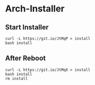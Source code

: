 # Arch-Installer

## Start Installer
```
curl -L https://git.io/JtMqP > install
bash install
```
## After Reboot
```
curl -L https://git.io/JtMqX > install
bash install
rm install
```
